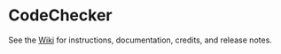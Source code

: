 CodeChecker
============

See the [Wiki](https://github.com/wellercs/CodeChecker/wiki)
for instructions, documentation, credits, and release notes.

